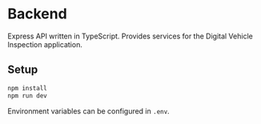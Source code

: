 # Backend

Express API written in TypeScript. Provides services for the Digital Vehicle Inspection application.

## Setup

```bash
npm install
npm run dev
```

Environment variables can be configured in `.env`.
